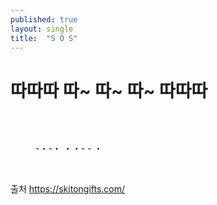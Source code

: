 ```yaml
---
published: true
layout: single
title:  "S O S"
---
```


# 따따따 따~ 따~ 따~ 따따따

<br>

<figure style="width: 400px" class="align-left">
  <img src="https://Yoon79.github.io/assets/images/morsecode.jpeg" alt="">

[//]: # (  <figcaption></figcaption>)
</figure>


<figure style="width: 300px" class="align-left">
  <img src="https://Yoon79.github.io/assets/images/coffeecat.jpg" alt="">
  <figcaption>-・-・ ・・- - ・</figcaption>
</figure>


<br>

출처 https://skitongifts.com/